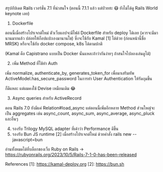 สรุปอัปเดต Rails เวอร์ชั่น 7.1 ที่น่าสนใจ (ตอนนี้ 7.1.1 แล้ว แต่ป่วยฮะ 😷 ยังไม่ได้ดู Rails World keynote เลย)

1. Dockerfile 

ตอนนี้เมื่อสร้างโปรเจกต์ใหม่ ตัวเว็บแอปจะมีไฟล์ Dockerfile สำหรับ deploy ได้เลย (ควรจะมีมานานมากแล้ว ปล่อยให้ก็อปแปะเองมานานโข) ซึ่งจะใช้กับ Kamal [1] ได้ด้วย (ก่อนหน้านี้ชื่อ MRSK) หรือจะใช้กับ docker compose, k8s ได้ตามปกติ

(Kamal คือ Capistrano แบบเป็น Docker นั่นแหละถ้าว่ากันง่ายๆ ถ้าสนใจไปลองเล่นดูได้)

2. เพิ่ม Method ที่ใช้ทำ Auth

เพิ่ม normalize, authenticate_by, generates_token_for เพื่อมาเสริมทัพ ActiveModel.has_secure_password ในการทำ User Authentication ให้รัดกุมขึ้น

ก็ดีแหละ แต่ผมคงใช้ Devise เหมือนเดิม 😂

3. Async queries สำหรับ ActiveRecord

ตอน Rails 7.0 ยังมีแค่ Relation#load_async แต่ตอนนี้เพิ่มอีกหลาย Method ส่วนใหญ่จะเป็น aggregates เช่น async_count, async_sum, async_average, async_pluck และอื่นๆ

4. รองรับ Trilogy MySQL adapter ที่เค้าว่า Performance ดีขึ้น
5. รองรับ Bun JS runtime [2] เมื่อสร้างโปรเจกต์ใหม่ ด้วยคำสั่ง rails new --javascript=bun 

อ่านทั้งหมดได้ที่บล็อกของเว็บ Ruby on Rails -> https://rubyonrails.org/2023/10/5/Rails-7-1-0-has-been-released

References
[1]: https://kamal-deploy.org
[2]: https://bun.sh
